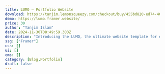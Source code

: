 ```yaml
---
title: LUMO — Portfolio Website
download: https://tanjim.lemonsqueezy.com/checkout/buy/455bd820-ed74-40ca-bfd0-3940adf44f81?aff=YGGpO5
demo: https://lumo.framer.website/
price: 39
author: "Tanjim Islam"
date: 2024-11-30T08:49:59.303Z
description: "Introducing the LUMO, the ultimate website template for designers and agencies for Framer. Designed to showcase your work in the most stunning and captivating way possible, this template is sure to impress potential clients and take your business to new heights."
ssg: ["Framer"]
css: []
ui: []
cms: []
category: [Blog,Portfolio]
draft: false
---
```

